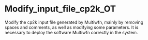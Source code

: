 # Modify_input_file_cp2k_OT
Modify the cp2k input file generated by Multiwfn, mainly by removing spaces and comments, as well as modifying some parameters.
It is necessary to deploy the software Multiwfn correctly in the system.
